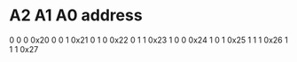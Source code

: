 A2	A1	A0	address
===================
0	0	0	0x20
0	0	1	0x21
0	1	0	0x22
0	1	1	0x23
1	0	0	0x24
1	0	1	0x25
1	1	1	0x26
1	1	1	0x27
